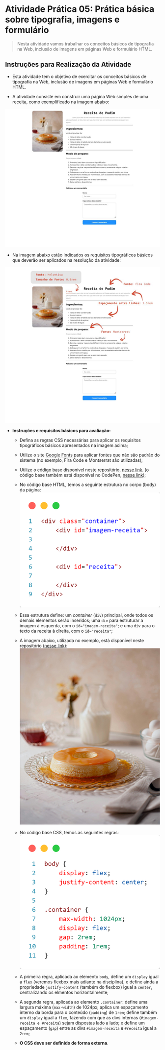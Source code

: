 # Atividade Prática 05: Prática básica sobre tipografia, imagens e formulário

> Nesta atividade vamos trabalhar os conceitos básicos de tipografia na Web, inclusão de imagens em páginas Web e formulário HTML.

<a id="inst"></a>
## Instruções para Realização da Atividade

- Esta atividade tem o objetivo de exercitar os conceitos básicos de tipografia na Web, inclusão de imagens em páginas Web e formulário HTML.

- A atividade consiste em construir uma página Web simples de uma receita, como exemplificado na imagem abaixo:

<div align="center">
    <img src="./img-instrucoes/reultado.jpg">
</div>

- Na imagem abaixo estão indicados os requisitos tipográficos básicos que deverão ser aplicados na resolução da atividade:

<div align="center">
    <img src="./img-instrucoes/resultado-instrucoes.jpg">
</div>

- **Instruções e requisitos básicos para avaliação:**

    - Defina as regras CSS necessárias para aplicar os requisitos tipográficos básicos apresentados na imagem acima;
    - Utilize o site [Google Fonts](https://fonts.google.com/) para aplicar fontes que não são padrão do sistema (no exemplo, Fira Code e Montserrat são utilizadas);
    - Utilize o código base disponível neste repositório, [nesse link](./codigo-base/). (o código base também está disponível no CodePen, [nesse link](https://codepen.io/prof_lucasmendes/pen/VwJzvoa));

    - No código base HTML, temos a seguinte estrutura no corpo (body) da página:
        ![](./img-instrucoes/code-html.png)
    - Essa estrutura define: um *container* (`div`) principal, onde todos os demais elementos serão inseridos; uma `div` para estruturar a imagem à esquerda, com o `id="imagem-receita"`; e uma `div` para o texto da receita à direita, com o `id="receita"`;

    - A imagem abaixo, utilizada no exemplo, está disponível neste repositório ([nesse link](./codigo-base/img/pudim.jpg)):
        ![](./codigo-base/img/pudim.jpg)

    - No código base CSS, temos as seguintes regras:
        ![](./img-instrucoes/code-css.png)
    - A primeira regra, aplicada ao elemento `body`, define um `display` igual a `flex` (veremos flexbox mais adiante na disciplina), e define ainda a propriedade `justify-content` (também do flexbox) igual a `center`, centralizando os elmentos horizontalmente;
    - A segunda regra, aplicada ao elemento `.container`: define uma largura máxima (`max-width`) de 1024px; aplica um espaçamento interno da borda para o conteúdo (`padding`) de `1rem`; define também um `display` igual a `flex`, fazendo com que as divs internas (`#imagem-receita e #receita`) sejam dispostas lado a lado; e define um espaçamento (`gap`) entre as divs `#imagem-receita` e `#receita` igual a `2rem`; 
    
    - **O CSS deve ser definido de forma externa**.
